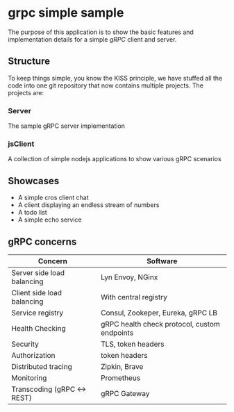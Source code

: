 # grpc simple sample

The purpose of this application is to show the basic features and implementation details for a simple *gRPC* client and server. 

## Structure

To keep things simple, you know the KISS principle, we have stuffed all the code into one git repository that now contains multiple projects. The projects are:

### Server

The sample gRPC server implementation

### jsClient

A collection of simple nodejs applications to show various gRPC scenarios

## Showcases

* A simple cros client chat
* A client displaying an endless stream of numbers
* A todo list
* A simple echo service

## gRPC concerns

|Concern|Software|
|---|---|
|Server side load balancing|Lyn Envoy, NGinx|
|Client side load balancing|With central registry|
|Service registry|Consul, Zookeper, Eureka, gRPC LB|
|Health Checking|gRPC health check protocol, custom endpoints|
|Security|TLS, token headers|
|Authorization|token headers|
|Distributed tracing|Zipkin, Brave|
|Monitoring|Prometheus|
|Transcoding (gRPC <-> REST)|gRPC Gateway|


